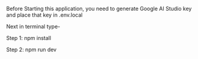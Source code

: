 Before Starting this application, you need to generate Google AI Studio key and place that key in .env.local

Next in terminal type-

Step 1: npm install

Step 2: npm run dev
